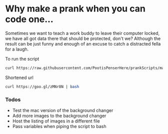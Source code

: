 # Why make a prank when you can code one...

Sometimes we want to teach a work buddy to leave their computer locked, we have all got data there that should be protected, don't we? Although the result can be just funny and enough of an excuse to catch a distracted fella for a laugh.

To run the script 
```sh
curl https://raw.githubusercontent.com/PootisPenserHere/prankScripts/master/multiPlatform/default.sh | bash
```
Shortened url 
```sh
curl https://goo.gl/zMNr8N | bash
```

### Todos

 - Test the mac version of the background changer
 - Add more images to the background changer
 - Host the listing of images in a different file
 - Pass variables when piping the script to bash
